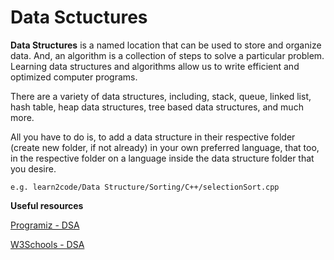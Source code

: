 # Data Sctuctures

**Data Structures** is a named location that can be used to store and organize data. And, an algorithm is a collection of steps to solve a particular problem. Learning data structures and algorithms allow us to write efficient and optimized computer programs.

There are a variety of data structures, including, stack, queue, linked list, hash table, heap data structures, tree based data structures, and much more.

All you have to do is, to add a data structure in their respective folder (create new folder, if not already) in your own preferred language, that too, in the respective folder on a language inside the data structure folder that you desire.

    e.g. learn2code/Data Structure/Sorting/C++/selectionSort.cpp
    
**Useful resources**

 [Programiz - DSA](https://www.programiz.com/dsa) 
 
 [W3Schools -  DSA](https://www.w3schools.in/data-structures-tutorial/intro/)
